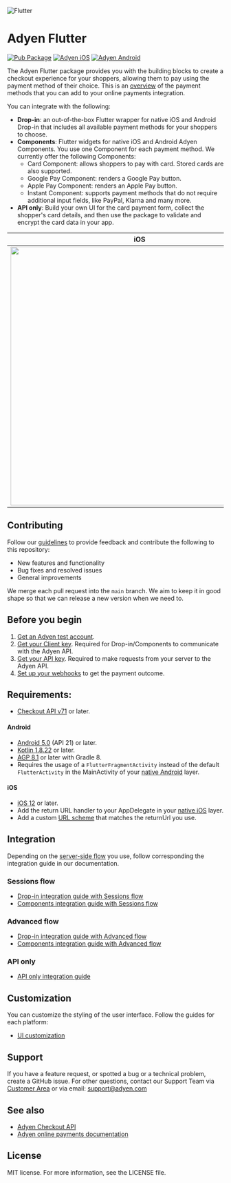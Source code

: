 ![Flutter](https://github.com/Adyen/adyen-flutter/assets/13377878/66a9fab8-dba0-426f-acd4-ab0bfd469d20)

# Adyen Flutter

[![Pub Package](https://img.shields.io/pub/v/adyen_checkout.svg)](https://pub.dev/packages/adyen_checkout)
[![Adyen iOS](https://img.shields.io/badge/ios-v5.16.0-brightgreen.svg)](https://github.com/Adyen/adyen-ios/releases/tag/5.16.0)
[![Adyen Android](https://img.shields.io/badge/android-v5.9.1-brightgreen.svg)](https://github.com/Adyen/adyen-android/releases/tag/5.9.1)

The Adyen Flutter package provides you with the building blocks to create a checkout experience for
your shoppers, allowing them to pay using the payment method of their choice. This is
an [overview](https://docs.adyen.com/payment-methods/) of the payment methods that you can add to
your online payments integration.

You can integrate with the following:

* **Drop-in**: an out-of-the-box Flutter wrapper for native iOS and Android Drop-in that includes
  all available payment methods for your shoppers to choose.
* **Components**: Flutter widgets for native iOS and Android Adyen Components. You use one Component
  for each payment method. We currently offer the following Components:
    - Card Component: allows shoppers to pay with card. Stored cards are also supported.
    - Google Pay Component: renders a Google Pay button.
    - Apple Pay Component: renders an Apple Pay button.
    - Instant Component: supports payment methods that do not require additional input fields, like
      PayPal, Klarna and many more.
* **API only**: Build your own UI for the card payment form, collect the shopper's card details, and
  then use the package to validate and encrypt the card data in your app.

|                                                                iOS                                                                 |                                                              Android                                                               |
|:----------------------------------------------------------------------------------------------------------------------------------:|:----------------------------------------------------------------------------------------------------------------------------------:|
| <img align="top" src="https://github.com/Adyen/adyen-flutter/assets/13377878/4a1d623b-5f82-49f1-b18d-84a7b2c06d63" height="600" /> | <img align="top" src="https://github.com/Adyen/adyen-flutter/assets/13377878/0bce3d67-8d33-4ecc-a6e2-6e409d1ac876" height="600" /> |

## Contributing

Follow our [guidelines](https://github.com/Adyen/.github/blob/main/CONTRIBUTING.md) to provide
feedback and contribute the following to this repository:

* New features and functionality
* Bug fixes and resolved issues
* General improvements

We merge each pull request into the `main` branch. We aim to keep it in good shape so that we can
release a new version when we need to.

## Before you begin

1. [Get an Adyen test account](https://www.adyen.com/signup).
2. [Get your Client key](https://docs.adyen.com/development-resources/client-side-authentication#get-your-client-key).
   Required for Drop-in/Components to communicate with the Adyen API.
3. [Get your API key](https://docs.adyen.com/development-resources/how-to-get-the-api-key). Required
   to make requests from your server to the Adyen API.
4. [Set up your webhooks](https://docs.adyen.com/development-resources/webhooks/) to get the payment
   outcome.

## Requirements:

* [Checkout API v71](https://docs.adyen.com/api-explorer/Checkout/71/overview) or later.

#### Android

* [Android 5.0](https://www.android.com/versions/lollipop-5-0/) (API 21) or later.
* [Kotlin 1.8.22](https://kotlinlang.org/docs/releases.html) or later.
* [AGP 8.1](https://developer.android.com/build/releases/gradle-plugin) or later with Gradle 8.
* Requires the usage of a `FlutterFragmentActivity` instead of the default `FlutterActivity` in the
  MainActivity of
  your [native Android](https://github.com/Adyen/adyen-flutter/blob/main/example/android/app/src/main/kotlin/com/adyen/checkout/flutter/example/MainActivity.kt)
  layer.

#### iOS

* [iOS 12](https://support.apple.com/en-us/118387) or later.
* Add the return URL handler to your AppDelegate in
  your [native iOS](https://github.com/Adyen/adyen-flutter/blob/5301abab34773e820c4fd38be54d3bf4bb247fd6/example/ios/Runner/AppDelegate.swift#L18)
  layer.
* Add a
  custom [URL scheme](https://developer.apple.com/documentation/xcode/defining-a-custom-url-scheme-for-your-app)
  that matches the returnUrl you use.

## Integration

Depending on the [server-side flow](https://docs.adyen.com/online-payments/build-your-integration/)
you use, follow corresponding the integration guide in our documentation.

### Sessions flow

* [Drop-in integration guide with Sessions flow](https://docs.adyen.com/online-payments/build-your-integration/sessions-flow/?platform=Flutter&integration=Drop-in)
* [Components integration guide with Sessions flow](https://docs.adyen.com/online-payments/build-your-integration/sessions-flow/?platform=Flutter&integration=Components)

### Advanced flow

* [Drop-in integration guide with Advanced flow](https://docs.adyen.com/online-payments/build-your-integration/advanced-flow/?platform=Flutter&integration=Drop-in)
* [Components integration guide with Advanced flow](https://docs.adyen.com/online-payments/build-your-integration/advanced-flow/?platform=Flutter&integration=Components)

### API only

* [API only integration guide](https://docs.adyen.com/payment-methods/cards/custom-card-integration/?tab=flutter_5)

## Customization

You can customize the styling of the user interface. Follow the guides for each platform:

* [UI customization](/doc/CUSTOMIZATION.md)

## Support

If you have a feature request, or spotted a bug or a technical problem, create a GitHub issue. For
other questions, contact our Support Team
via [Customer Area](https://ca-live.adyen.com/ca/ca/contactUs/support.shtml) or via email:
support@adyen.com

## See also

* [Adyen Checkout API](https://docs.adyen.com/api-explorer/Checkout/latest/overview)
* [Adyen online payments documentation](https://docs.adyen.com/online-payments/)

## License

MIT license. For more information, see the LICENSE file.

